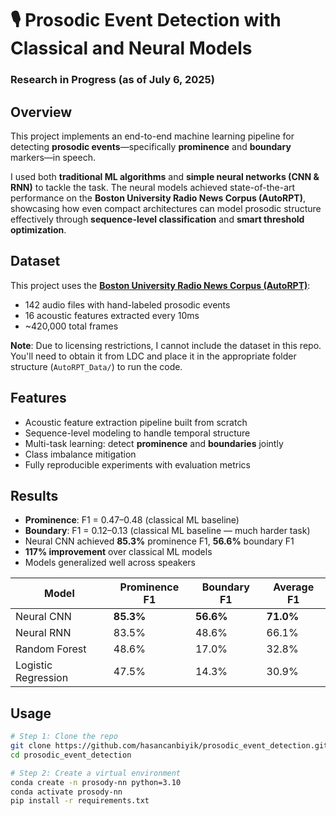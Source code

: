 # 🎙️ Prosodic Event Detection with Classical and Neural Models  
### Research in Progress (as of July 6, 2025)

## Overview
This project implements an end-to-end machine learning pipeline for detecting **prosodic events**—specifically **prominence** and **boundary** markers—in speech.

I used both **traditional ML algorithms** and **simple neural networks (CNN & RNN)** to tackle the task. The neural models achieved state-of-the-art performance on the **Boston University Radio News Corpus (AutoRPT)**, showcasing how even compact architectures can model prosodic structure effectively through **sequence-level classification** and **smart threshold optimization**.

## Dataset

This project uses the **[Boston University Radio News Corpus (AutoRPT)](https://catalog.ldc.upenn.edu/LDC96S36)**:
- 142 audio files with hand-labeled prosodic events  
- 16 acoustic features extracted every 10ms  
- ~420,000 total frames

**Note**: Due to licensing restrictions, I cannot include the dataset in this repo. You'll need to obtain it from LDC and place it in the appropriate folder structure (`AutoRPT_Data/`) to run the code.

## Features
- Acoustic feature extraction pipeline built from scratch
- Sequence-level modeling to handle temporal structure
- Multi-task learning: detect **prominence** and **boundaries** jointly
- Class imbalance mitigation
- Fully reproducible experiments with evaluation metrics

## Results

- **Prominence**: F1 = 0.47–0.48 (classical ML baseline)  
- **Boundary**: F1 = 0.12–0.13 (classical ML baseline — much harder task)  
- Neural CNN achieved **85.3%** prominence F1, **56.6%** boundary F1  
- **117% improvement** over classical ML models  
- Models generalized well across speakers

| Model              | Prominence F1 | Boundary F1 | Average F1 |
|-------------------|---------------|-------------|------------|
| Neural CNN         | **85.3%**     | **56.6%**   | **71.0%**   |
| Neural RNN         | 83.5%         | 48.6%       | 66.1%       |
| Random Forest      | 48.6%         | 17.0%       | 32.8%       |
| Logistic Regression| 47.5%         | 14.3%       | 30.9%       |

## Usage

```bash
# Step 1: Clone the repo
git clone https://github.com/hasancanbiyik/prosodic_event_detection.git
cd prosodic_event_detection

# Step 2: Create a virtual environment
conda create -n prosody-nn python=3.10
conda activate prosody-nn
pip install -r requirements.txt
